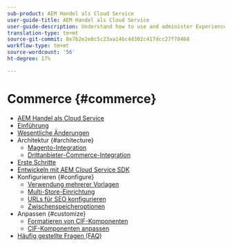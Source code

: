 ```yaml
---
sub-product: AEM Handel als Cloud Service
user-guide-title: AEM Handel als Cloud Service
user-guide-description: Understand how to use and administer Experience Manager Commerce as a Cloud Service.
translation-type: tm+mt
source-git-commit: 8e7b2e2e0c5c23aa14bc4d302c417dcc27f70468
workflow-type: tm+mt
source-wordcount: '56'
ht-degree: 17%

---
```



# Commerce {#commerce}

+ [AEM Handel als Cloud Service](/help/commerce-cloud/home.md)
+ [Einführung](overview.md)
+ [Wesentliche Änderungen](changes.md)
+ Architektur {#architecture}
   + [Magento-Integration](architecture/magento.md)
   + [Drittanbieter-Commerce-Integration](architecture/third-party.md)
+ [Erste Schritte](getting-started.md)
+ [Entwickeln mit AEM Cloud Service SDK](develop.md)
+ Konfigurieren {#configure}
   + [Verwendung mehrerer Vorlagen](configuring/multi-template-usage.md)
   + [Multi-Store-Einrichtung](configuring/multi-store-setup.md)
   + [URLs für SEO konfigurieren](configuring/advanced-url-configuration.md)
   + [Zwischenspeicheroptionen](configuring/caching.md)
+ Anpassen {#customize}
   + [Formatieren von CIF-Komponenten](customizing/style-cif-component.md)
   + [CIF-Komponenten anpassen](customizing/customize-cif-components.md)
+ [Häufig gestellte Fragen (FAQ)](faq.md)
